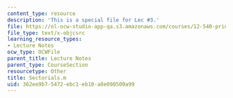 ```yaml
---
content_type: resource
description: 'This is a special file for Lec #3.'
file: https://ol-ocw-studio-app-qa.s3.amazonaws.com/courses/12-540-principles-of-the-global-positioning-system-spring-2012/362ee9b75472ebc1eb10a8e090500a99_Sectorials.m
file_type: text/x-objcsrc
learning_resource_types:
- Lecture Notes
ocw_type: OCWFile
parent_title: Lecture Notes
parent_type: CourseSection
resourcetype: Other
title: Sectorials.m
uid: 362ee9b7-5472-ebc1-eb10-a8e090500a99
---
```

